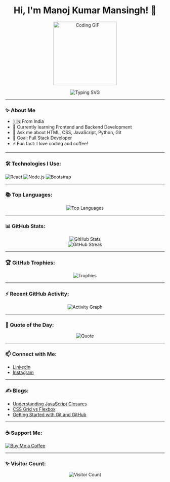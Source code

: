 <h1 align="center">Hi, I'm Manoj Kumar Mansingh! 👋</h1>

<p align="center">
  <img src="https://media.giphy.com/media/26u4cqQna0yYg4UnK/giphy.gif" width="200" height="200" alt="Coding GIF"/>
</p>

<p align="center">
  <img src="https://readme-typing-svg.herokuapp.com?font=Fira+Code&weight=500&size=24&pause=1000&color=00F700&center=true&vCenter=true&width=435&lines=Passionate+Web+Developer;Open+Source+Enthusiast;Always+Learning+New+Things" alt="Typing SVG" />
</p>

---

### ✨ About Me
- 🇮🇳 From India  
- 🌱 Currently learning Frontend and Backend Development  
- 💬 Ask me about HTML, CSS, JavaScript, Python, Git  
- 🎯 Goal: Full Stack Developer  
- ⚡ Fun fact: I love coding and coffee!

---

### 🛠️ Technologies I Use:
<p>
  <img src="https://img.shields.io/badge/React-%2361DAFB.svg?&style=for-the-badge&logo=react&logoColor=white" alt="React"/>
  <img src="https://img.shields.io/badge/Node.js-%23339933.svg?&style=for-the-badge&logo=node.js&logoColor=white" alt="Node.js"/>
  <img src="https://img.shields.io/badge/Bootstrap-%23563D7C.svg?&style=for-the-badge&logo=bootstrap&logoColor=white" alt="Bootstrap"/>
</p>

---

### 📚 Top Languages:
<p align="center">
  <img src="https://github-readme-stats.vercel.app/api/top-langs/?username=manojkumarmansingh&layout=compact&theme=radical" alt="Top Languages" />
</p>

---

### 📊 GitHub Stats:
<p align="center">
  <img src="https://github-readme-stats.vercel.app/api?username=manojkumarmansingh&show_icons=true&theme=radical" alt="GitHub Stats" />
  <br/>
  <img src="https://streak-stats.demolab.com?user=manojkumarmansingh&theme=radical&hide_border=true" alt="GitHub Streak" />
</p>

---

### 🏆 GitHub Trophies:
<p align="center">
  <img src="https://github-profile-trophy.vercel.app/?username=manojkumarmansingh&theme=radical&no-frame=true&no-bg=true&margin-w=4" alt="Trophies" />
</p>

---

### ⚡ Recent GitHub Activity:
<p align="center">
  <img src="https://github-readme-activity-graph.cyclic.app/graph?username=manojkumarmansingh&theme=radical" alt="Activity Graph"/>
</p>

---

### 💬 Quote of the Day:
<p align="center">
  <img src="https://quotes-github-readme.vercel.app/api?type=horizontal&theme=radical" alt="Quote" />
</p>

---

### 📫 Connect with Me:
- [LinkedIn](https://www.linkedin.com/in/manojkumarmansingh)  
- [Instagram](https://instagram.com/manojkumarmansingh)

---

### ✍️ Blogs:
- [Understanding JavaScript Closures](https://medium.com/@manojkumarmansingh/javascript-closures-explained-12345)
- [CSS Grid vs Flexbox](https://dev.to/manojkumarmansingh/css-grid-vs-flexbox-which-one-to-use-67890)
- [Getting Started with Git and GitHub](https://hashnode.com/@manojkumarmansingh/getting-started-with-git-and-github)

---

### ☕ Support Me:
[![Buy Me a Coffee](https://img.shields.io/badge/Buy%20Me%20a%20Coffee-%23FFDD00.svg?&style=for-the-badge&logo=buy-me-a-coffee&logoColor=black)](https://www.buymeacoffee.com/manojkumarmansingh)

---

### ✨ Visitor Count:
<p align="center">
  <img src="https://profile-counter.glitch.me/manojkumarmansingh/count.svg" alt="Visitor Count" />
</p>
